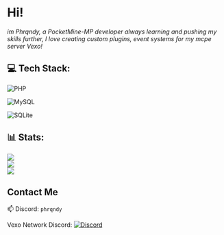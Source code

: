 # Hi! 

*im Phrqndy, a PocketMine-MP developer always learning and pushing my skills further,
I love creating custom plugins, event systems for my mcpe server Vexo!*





## 💻 Tech Stack:

 ![PHP](https://img.shields.io/badge/php-%23777BB4.svg?style=for-the-badge&logo=php&logoColor=white)

 
 ![MySQL](https://img.shields.io/badge/mysql-4479A1.svg?style=for-the-badge&logo=mysql&logoColor=white)
 
 ![SQLite](https://img.shields.io/badge/sqlite-%2307405e.svg?style=for-the-badge&logo=sqlite&logoColor=white)







## 📊 Stats:
![](https://github-readme-stats.vercel.app/api?username=phrqndy&theme=dark&hide_border=false&include_all_commits=false&count_private=true)<br/>
![](https://github-readme-streak-stats.herokuapp.com/?user=phrqndy&theme=dark&hide_border=false)<br/>
![](https://github-readme-stats.vercel.app/api/top-langs/?username=phrqndy&theme=dark&hide_border=false&include_all_commits=false&count_private=true&layout=compact)





## Contact Me  
📫 Discord: `phrqndy`  

Vexo Network Discord:
[![Discord](https://img.shields.io/badge/Discord-%237289DA.svg?logo=discord&logoColor=white)](https://discord.gg/9yE66dUdKF)